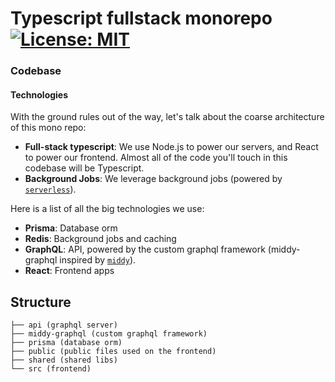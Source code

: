 # Typescript fullstack monorepo [![License: MIT](https://img.shields.io/badge/License-MIT-yellow.svg)](https://opensource.org/licenses/MIT)

### Codebase

#### Technologies

With the ground rules out of the way, let's talk about the coarse architecture of this mono repo:

- **Full-stack typescript**: We use Node.js to power our servers, and React to power our frontend. Almost all of the code you'll touch in this codebase will be Typescript.
- **Background Jobs**: We leverage background jobs (powered by [`serverless`](https://www.serverless.com/)).

Here is a list of all the big technologies we use:

- **Prisma**: Database orm
- **Redis**: Background jobs and caching
- **GraphQL**: API, powered by the custom graphql framework (middy-graphql inspired by [`middy`](https://middy.js.org/)).
- **React**: Frontend apps

## Structure

```
├── api (graphql server)
├── middy-graphql (custom graphql framework)
├── prisma (database orm)
├── public (public files used on the frontend)
├── shared (shared libs)
└── src (frontend)
```
